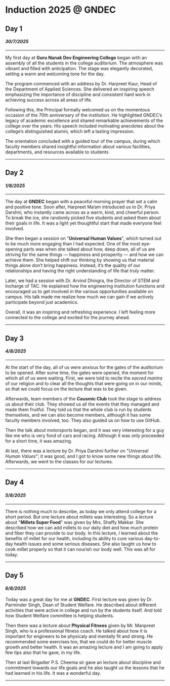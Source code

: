 # Induction 2025 @ GNDEC
## Day 1
#### *30/7/2025*  
---
My first day at **Guru Nanak Dev Engineering College** began with an assembly of all the students in the college auditorium. The atmosphere was vibrant and filled with anticipation. The stage was elegantly decorated, setting a warm and welcoming tone for the day.

The program commenced with an address by Dr. Harpreet Kaur, Head of the Department of Applied Sciences. She delivered an inspiring speech emphasizing the importance of discipline and consistent hard work in achieving success across all areas of life.

Following this, the Principal formally welcomed us on the momentous occasion of the 70th anniversary of the institution. He highlighted GNDEC’s legacy of academic excellence and shared remarkable achievements of the college over the years. His speech included motivating anecdotes about the college’s distinguished alumni, which left a lasting impression.

The orientation concluded with a guided tour of the campus, during which faculty members shared insightful information about various facilities, departments, and resources available to students

---
## Day 2
#### *1/8/2025*
---
The day at **GNDEC** began with a peaceful morning prayer that set a calm and positive tone. Soon after, Harpreet Ma’am introduced us to Dr. Priya Darshni, who instantly came across as a warm, kind, and cheerful person. To break the ice, she randomly picked five students and asked them about their goals in life. It was a light yet thoughtful start that made everyone feel involved.

She then began a session on "**Universal Human Values**", which turned out to be much more engaging than I had expected. One of the most eye-opening parts was when she talked about how, deep down, all of us are striving for the same things — happiness and prosperity — and how we can achieve them. She helped shift our thinking by showing us that material things alone don’t bring happiness. Instead, it’s the quality of our relationships and having the right understanding of life that truly matter.

Later, we had a session with Dr. Arvind Dhingra, the Director of STEM and Incharge of TAC. He explained how the engineering institution functions and encouraged us to get involved in the various opportunities available on campus. His talk made me realize how much we can gain if we actively participate beyond just academics.

Overall, it was an inspiring and refreshing experience. I left feeling more connected to the college and excited for the journey ahead.

---
## Day 3
#### *4/8/2025*
---
At the start of the day, all of us were anxious for the gates of the auditorium to be opened. After some time, the gates were opened, the moment for which all of us were waiting.
First, we were told to recite the *sacred mantra* of our religion and to clear all the thoughts that were going on in our minds, so that we could focus on the lecture that was to be given.

Afterwards, team members of the **Causmic Club** took the stage to address us about their club. They showed us all the events that they managed and made them fruitful. They told us that the whole club is run by students themselves, and we can also become members, although it has some faculty members involved, too. They also guided us on how to use GitHub.

Then the talk about motorsports began, and it was very interesting for a guy like me who is very fond of cars and racing. Although it was only proceeded for a short time, it was amazing.

At last, there was a lecture by Dr. Priya Darshni further on "*Universal Human Values*"; it was good, and I got to know some new things about life. Afterwards, we went to the classes for our lectures.

---
## Day 4
#### *5/8/2025*
---
There is nothing much to describe, as today we only attend college for a short period. But one lecture about millets was interesting. So a lecture about "**Millets Super Food**" was given by Mrs. Shaffy Makkar. She described how we can add millets to our daily diet and how much protein and fiber they can provide to our body. In this lecture, I learned about the benefits of millet for our health, including its ability to cure various day-to-day health issues and some serious diseases. She also taught us how to cook millet properly so that it can nourish our body well. This was all for today.

---
## Day 5
#### *6/8/2025*
Today was a great day for me at **GNDEC**. First lecture was given by Dr. Parminder Singh, Dean of Student Welfare. He described about different activities that were active in college and run by the students itself. And told how Student Welfare committee is helping students.

Then there was a lecture about **Physical Fitnees** given by Mr. Manpreet Singh, who is a professional fitness coach. He talked about how it is important for engineers to be physicaly and mentally fit and strong. He recommended some exercises too, that we could do for better muscle growth and better health. It was an amazing lecture and I am going to apply few tips also that he gave, in my life.

Then at last Brigadier P.S. Cheema sir gave an lecture about discipline and commitment towards our life goals and he also taught us the lessons that he had learned in his life.
It was a wonderful day.

---
